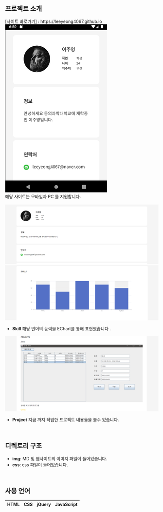 ## 프로젝트 소개

<p align="justify">
  [사이트 바로가기] : https://leeyeong4067.github.io<br>
  <img src = "./img/md/md1.png"><br>
  해당 사이트는 모바일과 PC 를 지원합니다.<br>
  <br>
  <img src = "./img/md/md2.png">
  <br>
  <img src = "./img/md/md3.png">

  + **Skill** 해당 언어의 능력을 EChart를 통해 표현했습니다 .<br>

  <img src = "./img/md/md4.png">

  + **Project** 지금 까지 작업한 프로젝트 내용들을 볼수 있습니다.<br>
</p>

<br>

## 디렉토리 구조

<p align="justify">

  + **img**: MD 및 웹사이트의 이미지 파일이 들어있습니다.
  + **css**: css 파일이 들어있습니다.
</p>


<br>

## 사용 언어

|   HTML  |   CSS   |   jQuery   |  JavaScript  |
| :-----: | :-----: |  :------:  | :----------: |
